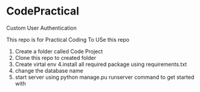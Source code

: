 # CodePractical
Custom User Authentication

This repo is for Practical Coding 
To USe this repo
1. Create a folder called Code Project
2. Clone this repo to created folder
3. Create virtal env
4.install all required package using requirements.txt
5. change the database name
6. start server using python manage.pu runserver command to get started with

